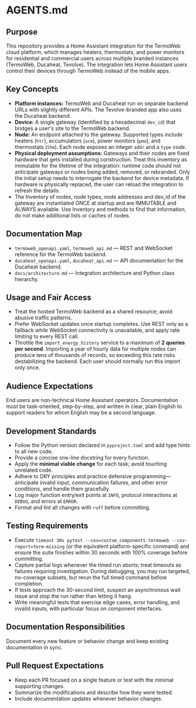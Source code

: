 # AGENTS.md

## Purpose
This repository provides a Home Assistant integration for the TermoWeb cloud platform, which manages heaters, thermostats, and power monitors for residential and commercial users across multiple branded instances (TermoWeb, Ducaheat, Tevolve). The integration lets Home Assistant users control their devices through TermoWeb instead of the mobile apps.

## Key Concepts
* **Platform instances:** TermoWeb and Ducaheat run on separate backend URLs with slightly different APIs. The Tevolve-branded app also uses the Ducaheat backend.
* **Device:** A single gateway (identified by a hexadecimal `dev_id`) that bridges a user's site to the TermoWeb backend.
* **Node:** An endpoint attached to the gateway. Supported types include heaters (`htr`), accumulators (`acm`), power monitors (`pmo`), and thermostats (`thm`). Each node exposes an integer `addr` and a `type` code.
* **Physical deployment assumptions:** Gateways and their nodes are fixed hardware that gets installed during construction. Treat this inventory as immutable for the lifetime of the integration: runtime code should not anticipate gateways or nodes being added, removed, or rebranded. Only the initial setup needs to interrogate the backend for device metadata. If hardware is physically replaced, the user can reload the integration to refresh the details.
* The Inventory of nodes, node types, node addresses and dev_id of the gateway are instantiated ONCE at startup and are IMMUTABLE and ALWAYS available. Use Inventory and methods to find that information, do not make additional lists or caches of nodes.

## Documentation Map
* `termoweb_openapi.yaml`, `termoweb_api.md` — REST and WebSocket reference for the TermoWeb backend.
* `ducaheat_openapi.yaml`, `ducaheat_api.md` — API documentation for the Ducaheat backend.
* `docs/architecture.md` — Integration architecture and Python class hierarchy.

## Usage and Fair Access
* Treat the hosted TermoWeb backend as a shared resource; avoid abusive traffic patterns.
* Prefer WebSocket updates once startup completes. Use REST only as a fallback while WebSocket connectivity is unavailable, and apply rate limiting to every REST call.
* Throttle the `import_energy_history` service to a maximum of **2 queries per second**. Importing a year of hourly data for multiple nodes can produce tens of thousands of records, so exceeding this rate risks destabilizing the backend. Each user should normally run this import only once.

## Audience Expectations
End users are non-technical Home Assistant operators. Documentation must be task-oriented, step-by-step, and written in clear, plain English to support readers for whom English may be a second language.

## Development Standards
* Follow the Python version declared in `pyproject.toml` and add type hints to all new code.
* Provide a concise one-line docstring for every function.
* Apply the **minimal viable change** for each task; avoid touching unrelated code.
* Adhere to DRY principles and practice defensive programming—anticipate invalid input, communication failures, and other error conditions, and handle them gracefully.
* Log major function entry/exit points at `INFO`, protocol interactions at `DEBUG`, and errors at `ERROR`.
* Format and lint all changes with `ruff` before committing.

## Testing Requirements
* Execute `timeout 30s pytest --cov=custom_components.termoweb --cov-report=term-missing` (or the equivalent platform-specific command) and ensure the suite finishes within 30 seconds with 100% coverage before committing.
* Capture partial logs whenever the timed run aborts; treat timeouts as failures requiring investigation. During debugging, you may run targeted, no-coverage subsets, but rerun the full timed command before completion.
* If tests approach the 30-second limit, suspect an asynchronous wait issue and stop the run rather than letting it hang.
* Write meaningful tests that exercise edge cases, error handling, and invalid inputs, with particular focus on component interfaces.

## Documentation Responsibilities
Document every new feature or behavior change and keep existing documentation in sync.

## Pull Request Expectations
* Keep each PR focused on a single feature or test with the minimal supporting changes.
* Summarize the modifications and describe how they were tested.
* Include documentation updates whenever behavior changes.
